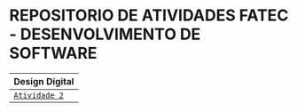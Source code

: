 # REPOSITORIO DE ATIVIDADES FATEC - DESENVOLVIMENTO DE SOFTWARE

 | Design Digital |
 |----|
  | [`Atividade 2`](DESIGN%DIGITAL/atividade2l) |
 
 



